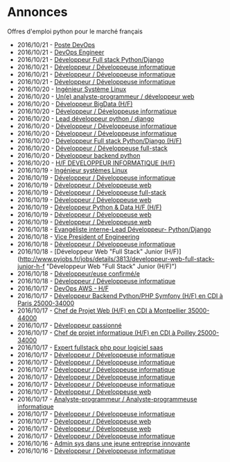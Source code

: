 # Annonces

Offres d'emploi python pour le marché français

* 2016/10/21 - [Poste DevOps](http://www.pyjobs.fr/jobs/details/3840/poste-devops "Poste DevOps")
* 2016/10/21 - [DevOps Engineer](http://www.pyjobs.fr/jobs/details/3838/devops-engineer "DevOps Engineer")
* 2016/10/21 - [Développeur Full stack Python/Django](http://www.pyjobs.fr/jobs/details/3839/developpeur-full-stack-python-django "Développeur Full stack Python/Django")
* 2016/10/21 - [Développeur / Développeuse informatique](http://www.pyjobs.fr/jobs/details/3835/developpeur-developpeuse-informatique "Développeur / Développeuse informatique")
* 2016/10/21 - [Développeur / Développeuse informatique](http://www.pyjobs.fr/jobs/details/3837/developpeur-developpeuse-informatique "Développeur / Développeuse informatique")
* 2016/10/21 - [Développeur / Développeuse informatique](http://www.pyjobs.fr/jobs/details/3836/developpeur-developpeuse-informatique "Développeur / Développeuse informatique")
* 2016/10/20 - [Ingénieur Système Linux](http://www.pyjobs.fr/jobs/details/3831/ingenieur-systeme-linux "Ingénieur Système Linux")
* 2016/10/20 - [Un(e) analyste-programmeur / développeur web](http://www.pyjobs.fr/jobs/details/3824/un-e-analyste-programmeur-developpeur-web "Un(e) analyste-programmeur / développeur web")
* 2016/10/20 - [Développeur BigData (H/F)](http://www.pyjobs.fr/jobs/details/3832/developpeur-bigdata-h-f "Développeur BigData (H/F)")
* 2016/10/20 - [Développeur / Développeuse informatique](http://www.pyjobs.fr/jobs/details/3834/developpeur-developpeuse-informatique "Développeur / Développeuse informatique")
* 2016/10/20 - [Lead développeur python / django](http://www.pyjobs.fr/jobs/details/3830/lead-developpeur-python-django "Lead développeur python / django")
* 2016/10/20 - [Développeur / Développeuse informatique](http://www.pyjobs.fr/jobs/details/3825/developpeur-developpeuse-informatique "Développeur / Développeuse informatique")
* 2016/10/20 - [Développeur / Développeuse informatique](http://www.pyjobs.fr/jobs/details/3828/developpeur-developpeuse-informatique "Développeur / Développeuse informatique")
* 2016/10/20 - [Développeur Full stack Python/Django (H/F)](http://www.pyjobs.fr/jobs/details/3827/developpeur-full-stack-python-django-h-f "Développeur Full stack Python/Django (H/F)")
* 2016/10/20 - [Développeur / Développeuse full-stack](http://www.pyjobs.fr/jobs/details/3823/developpeur-developpeuse-full-stack "Développeur / Développeuse full-stack")
* 2016/10/20 - [Développeur backend python](http://www.pyjobs.fr/jobs/details/3829/developpeur-backend-python "Développeur backend python")
* 2016/10/20 - [H/F DEVELOPPEUR INFORMATIQUE (H/F)](http://www.pyjobs.fr/jobs/details/3833/h-f-developpeur-informatique-h-f "H/F DEVELOPPEUR INFORMATIQUE (H/F)")
* 2016/10/19 - [Ingénieur systèmes Linux](http://www.pyjobs.fr/jobs/details/3817/ingenieur-systemes-linux "Ingénieur systèmes Linux")
* 2016/10/19 - [Développeur / Développeuse informatique](http://www.pyjobs.fr/jobs/details/3821/developpeur-developpeuse-informatique "Développeur / Développeuse informatique")
* 2016/10/19 - [Développeur / Développeuse web](http://www.pyjobs.fr/jobs/details/3820/developpeur-developpeuse-web "Développeur / Développeuse web")
* 2016/10/19 - [Développeur / Développeuse full-stack](http://www.pyjobs.fr/jobs/details/3814/developpeur-developpeuse-full-stack "Développeur / Développeuse full-stack")
* 2016/10/19 - [Développeur / Développeuse web](http://www.pyjobs.fr/jobs/details/3818/developpeur-developpeuse-web "Développeur / Développeuse web")
* 2016/10/19 - [Développeur Python & Data H/F (H/F)](http://www.pyjobs.fr/jobs/details/3822/developpeur-python-data-h-f-h-f "Développeur Python & Data H/F (H/F)")
* 2016/10/19 - [Développeur / Développeuse web](http://www.pyjobs.fr/jobs/details/3819/developpeur-developpeuse-web "Développeur / Développeuse web")
* 2016/10/19 - [Développeur / Développeuse web](http://www.pyjobs.fr/jobs/details/3815/developpeur-developpeuse-web "Développeur / Développeuse web")
* 2016/10/18 - [Evangéliste interne-Lead Développeur- Python/Django](http://www.pyjobs.fr/jobs/details/3816/evangeliste-interne-lead-developpeur-python-django "Evangéliste interne-Lead Développeur- Python/Django")
* 2016/10/18 - [Vice President of Engineering](http://www.pyjobs.fr/jobs/details/3812/vice-president-of-engineering "Vice President of Engineering")
* 2016/10/18 - [Développeur / Développeuse informatique](http://www.pyjobs.fr/jobs/details/3810/developpeur-developpeuse-informatique "Développeur / Développeuse informatique")
* 2016/10/18 - [Développeur Web "Full Stack" Junior (H/F)](http://www.pyjobs.fr/jobs/details/3813/developpeur-web-full-stack-junior-h-f "Développeur Web "Full Stack" Junior (H/F)")
* 2016/10/18 - [Développeur/euse confirmé/e](http://www.pyjobs.fr/jobs/details/3809/developpeur-euse-confirme-e "Développeur/euse confirmé/e")
* 2016/10/18 - [Développeur / Développeuse informatique](http://www.pyjobs.fr/jobs/details/3811/developpeur-developpeuse-informatique "Développeur / Développeuse informatique")
* 2016/10/17 - [DevOps AWS - H/F](http://www.pyjobs.fr/jobs/details/3808/devops-aws-h-f "DevOps AWS - H/F")
* 2016/10/17 - [Développeur Backend Python/PHP Symfony (H/F) en CDI à Paris 25000-34000](http://www.pyjobs.fr/jobs/details/3801/developpeur-backend-python-php-symfony-h-f-en-cdi-a-paris-25000-34000 "Développeur Backend Python/PHP Symfony (H/F) en CDI à Paris 25000-34000")
* 2016/10/17 - [Chef de Projet Web (H/F) en CDI à Montpellier 35000-44000](http://www.pyjobs.fr/jobs/details/3802/chef-de-projet-web-h-f-en-cdi-a-montpellier-35000-44000 "Chef de Projet Web (H/F) en CDI à Montpellier 35000-44000")
* 2016/10/17 - [Développeur passionné](http://www.pyjobs.fr/jobs/details/3796/developpeur-passionne "Développeur passionné")
* 2016/10/17 - [Chef de projet informatique (H/F) en CDI à Poilley 25000-34000](http://www.pyjobs.fr/jobs/details/3797/chef-de-projet-informatique-h-f-en-cdi-a-poilley-25000-34000 "Chef de projet informatique (H/F) en CDI à Poilley 25000-34000")
* 2016/10/17 - [Expert fullstack php pour logiciel saas](http://www.pyjobs.fr/jobs/details/3793/expert-fullstack-php-pour-logiciel-saas "Expert fullstack php pour logiciel saas")
* 2016/10/17 - [Développeur / Développeuse informatique](http://www.pyjobs.fr/jobs/details/3803/developpeur-developpeuse-informatique "Développeur / Développeuse informatique")
* 2016/10/17 - [Développeur / Développeuse informatique](http://www.pyjobs.fr/jobs/details/3805/developpeur-developpeuse-informatique "Développeur / Développeuse informatique")
* 2016/10/17 - [Développeur / Développeuse informatique](http://www.pyjobs.fr/jobs/details/3792/developpeur-developpeuse-informatique "Développeur / Développeuse informatique")
* 2016/10/17 - [Développeur / Développeuse informatique](http://www.pyjobs.fr/jobs/details/3800/developpeur-developpeuse-informatique "Développeur / Développeuse informatique")
* 2016/10/17 - [Développeur / Développeuse informatique](http://www.pyjobs.fr/jobs/details/3795/developpeur-developpeuse-informatique "Développeur / Développeuse informatique")
* 2016/10/17 - [Développeur / Développeuse web](http://www.pyjobs.fr/jobs/details/3794/developpeur-developpeuse-web "Développeur / Développeuse web")
* 2016/10/17 - [Analyste-programmeur / Analyste-programmeuse informatique](http://www.pyjobs.fr/jobs/details/3804/analyste-programmeur-analyste-programmeuse-informatique "Analyste-programmeur / Analyste-programmeuse informatique")
* 2016/10/17 - [Développeur / Développeuse informatique](http://www.pyjobs.fr/jobs/details/3798/developpeur-developpeuse-informatique "Développeur / Développeuse informatique")
* 2016/10/17 - [Développeur / Développeuse web](http://www.pyjobs.fr/jobs/details/3799/developpeur-developpeuse-web "Développeur / Développeuse web")
* 2016/10/17 - [Développeur / Développeuse web](http://www.pyjobs.fr/jobs/details/3807/developpeur-developpeuse-web "Développeur / Développeuse web")
* 2016/10/17 - [Développeur / Développeuse informatique](http://www.pyjobs.fr/jobs/details/3806/developpeur-developpeuse-informatique "Développeur / Développeuse informatique")
* 2016/10/16 - [Admin sys dans une jeune entreprise innovante](http://www.pyjobs.fr/jobs/details/3791/admin-sys-dans-une-jeune-entreprise-innovante "Admin sys dans une jeune entreprise innovante")
* 2016/10/16 - [Développeur / Développeuse informatique](http://www.pyjobs.fr/jobs/details/3789/developpeur-developpeuse-informatique "Développeur / Développeuse informatique")

